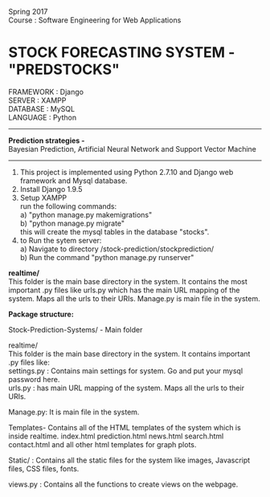 Spring 2017  
Course : Software Engineering for Web Applications

STOCK FORECASTING SYSTEM - __"PREDSTOCKS"__
===========================================

FRAMEWORK : Django  
SERVER : XAMPP  
DATABASE : MySQL  
LANGUAGE :  Python  

----------------------------------------------------------------------------------------------------------

__Prediction strategies -__  
Bayesian Prediction, Artificial Neural Network and Support Vector Machine

----------------------------------------------------------------------------------------------------------  
1) This project is implemented using Python 2.7.10 and Django web framework and Mysql database.  
2) Install Django 1.9.5  
3) Setup XAMPP  
  run the following commands:  
  a) "python manage.py makemigrations"  
  b) "python manage.py migrate"  
  this will create the mysql tables in the database "stocks".  
4) to Run the sytem server:  
  a) Navigate to directory /stock-prediction/stockprediction/  
  b) Run the command "python manage.py runserver"
  
__realtime/__  
This folder is the main base directory in the system. It contains the most important .py files like urls.py which has the main URL mapping of the system. Maps all the urls to their URIs. Manage.py is main file in the system.


__Package structure:__

Stock-Prediction-Systems/  - Main folder  

   realtime/  
   This folder is the main base directory in the system. It contains important .py files like:  
   settings.py : Contains main settings for system. Go and put your mysql password here.  
   urls.py : has main URL mapping of the system. Maps all the urls to their URIs.
   
   Manage.py: It is main file in the system.  
   
   Templates- Contains all of the HTML templates of the system which is inside realtime.
		index.html
		prediction.html
		news.html
		search.html
		contact.html
		and all other html templates for graph plots.

   Static/ : Contains all the static files for the system like images, Javascript files, CSS files, fonts.  
   
   views.py : Contains all the functions to create views on the webpage.
